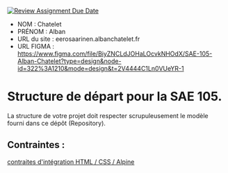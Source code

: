 [![Review Assignment Due Date](https://classroom.github.com/assets/deadline-readme-button-24ddc0f5d75046c5622901739e7c5dd533143b0c8e959d652212380cedb1ea36.svg)](https://classroom.github.com/a/kGMeGFDJ)
- NOM : Chatelet
- PRÉNOM : Alban
- URL du site : eerosaarinen.albanchatelet.fr
- URL FIGMA : https://www.figma.com/file/BiyZNCLdJOHaLOcvkNHOdX/SAE-105-Alban-Chatelet?type=design&node-id=322%3A1210&mode=design&t=2V4444C1Ln0VUeYR-1

# Structure de départ pour la SAE 105.

La structure de votre projet doit respecter scrupuleusement le modèle fourni dans ce dépôt (Repository).

## Contraintes :
[contraites d'intégration HTML / CSS / Alpine](https://moodle.univ-fcomte.fr/mod/page/view.php?id=645799)
